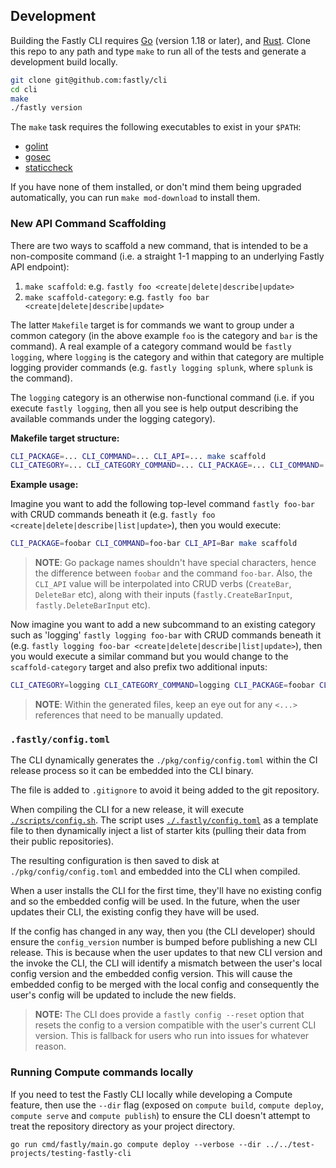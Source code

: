 ## Development

Building the Fastly CLI requires [Go](https://golang.org) (version
1.18 or later), and [Rust](https://www.rust-lang.org/). Clone this
repo to any path and type `make` to run all of the tests and generate
a development build locally.

```sh
git clone git@github.com:fastly/cli
cd cli
make
./fastly version
```

The `make` task requires the following executables to exist in your `$PATH`:

- [golint](https://github.com/golang/lint)
- [gosec](https://github.com/securego/gosec)
- [staticcheck](https://staticcheck.io/)

If you have none of them installed, or don't mind them being upgraded automatically, you can run `make mod-download` to install them.

### New API Command Scaffolding

There are two ways to scaffold a new command, that is intended to be a non-composite command (i.e. a straight 1-1 mapping to an underlying Fastly API endpoint):

1. `make scaffold`: e.g. `fastly foo <create|delete|describe|update>`
2. `make scaffold-category`: e.g. `fastly foo bar <create|delete|describe|update>`

The latter `Makefile` target is for commands we want to group under a common category (in the above example `foo` is the category and `bar` is the command). A real example of a category command would be `fastly logging`, where `logging` is the category and within that category are multiple logging provider commands (e.g. `fastly logging splunk`, where `splunk` is the command).

The `logging` category is an otherwise non-functional command (i.e. if you execute `fastly logging`, then all you see is help output describing the available commands under the logging category).

**Makefile target structure:**

```bash
CLI_PACKAGE=... CLI_COMMAND=... CLI_API=... make scaffold
CLI_CATEGORY=... CLI_CATEGORY_COMMAND=... CLI_PACKAGE=... CLI_COMMAND=... CLI_API=... make scaffold-category
```

**Example usage:**

Imagine you want to add the following top-level command `fastly foo-bar` with CRUD commands beneath it (e.g. `fastly foo <create|delete|describe|list|update>`), then you would execute:

```bash
CLI_PACKAGE=foobar CLI_COMMAND=foo-bar CLI_API=Bar make scaffold
```

> **NOTE**: Go package names shouldn't have special characters, hence the difference between `foobar` and the command `foo-bar`. Also, the `CLI_API` value will be interpolated into CRUD verbs (`CreateBar`, `DeleteBar` etc), along with their inputs (`fastly.CreateBarInput`, `fastly.DeleteBarInput` etc).

Now imagine you want to add a new subcommand to an existing category such as 'logging' `fastly logging foo-bar` with CRUD commands beneath it (e.g. `fastly logging foo-bar <create|delete|describe|list|update>`), then you would execute a similar command but you would change to the `scaffold-category` target and also prefix two additional inputs:

```bash
CLI_CATEGORY=logging CLI_CATEGORY_COMMAND=logging CLI_PACKAGE=foobar CLI_COMMAND=foo-bar CLI_API=Bar make scaffold-category
```

> **NOTE**: Within the generated files, keep an eye out for any `<...>` references that need to be manually updated.

### `.fastly/config.toml`

The CLI dynamically generates the `./pkg/config/config.toml` within the CI release process so it can be embedded into the CLI binary.

The file is added to `.gitignore` to avoid it being added to the git repository.

When compiling the CLI for a new release, it will execute [`./scripts/config.sh`](./scripts/config.sh). The script uses [`./.fastly/config.toml`](./.fastly/config.toml) as a template file to then dynamically inject a list of starter kits (pulling their data from their public repositories).

The resulting configuration is then saved to disk at `./pkg/config/config.toml` and embedded into the CLI when compiled.

When a user installs the CLI for the first time, they'll have no existing config and so the embedded config will be used. In the future, when the user updates their CLI, the existing config they have will be used.

If the config has changed in any way, then you (the CLI developer) should ensure the `config_version` number is bumped before publishing a new CLI release. This is because when the user updates to that new CLI version and the invoke the CLI, the CLI will identify a mismatch between the user's local config version and the embedded config version. This will cause the embedded config to be merged with the local config and consequently the user's config will be updated to include the new fields.

> **NOTE:** The CLI does provide a `fastly config --reset` option that resets the config to a version compatible with the user's current CLI version. This is fallback for users who run into issues for whatever reason.

### Running Compute commands locally

If you need to test the Fastly CLI locally while developing a Compute feature, then use the `--dir` flag (exposed on `compute build`, `compute deploy`, `compute serve` and `compute publish`) to ensure the CLI doesn't attempt to treat the repository directory as your project directory.

```shell
go run cmd/fastly/main.go compute deploy --verbose --dir ../../test-projects/testing-fastly-cli
```
